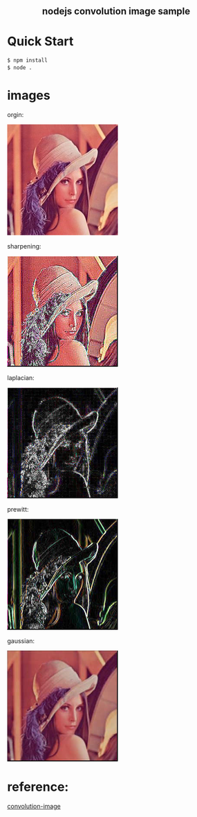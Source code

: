 <h2 align="center">nodejs convolution image sample</h2>

# Quick Start

```bash
$ npm install
$ node .
```

# images

orgin:

![origin](https://github.com/cctv1005s/nodejs-convolution-image/raw/master/images/img1.jpg)

sharpening:

![](https://github.com/cctv1005s/nodejs-convolution-image/raw/master/output/img1_sharp.jpg)


laplacian:

![](https://github.com/cctv1005s/nodejs-convolution-image/raw/master/output/img1_laplacian.jpg)


prewitt:

![](https://github.com/cctv1005s/nodejs-convolution-image/raw/master/output/img1_prewitt.jpg)

gaussian:

![after sharpening](https://github.com/cctv1005s/nodejs-convolution-image/raw/master/output/img1_gaussian.jpg)

# reference:
[convolution-image](https://blog.csdn.net/chaipp0607/article/details/72236892?locationNum=9&fps=1)







